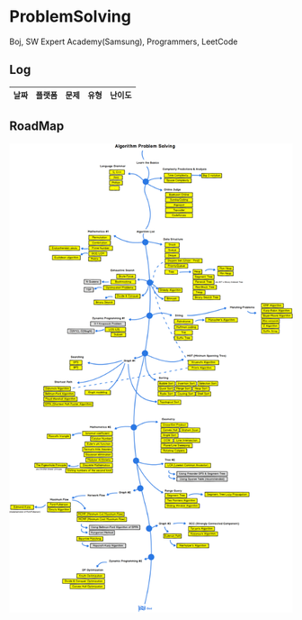 # ProblemSolving
Boj, SW Expert Academy(Samsung), Programmers, LeetCode

## Log
|날짜|플랫폼|문제|유형|난이도|
|:---:|:---:|:---:|:---:|:---:|



## RoadMap
![AlgorithmRoadMap](./img/AlgorithmPSRoadmap_v0.1.png)
